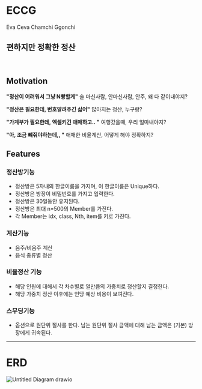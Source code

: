 # ECCG
Eva Ceva Chamchi Ggonchi

## 편하지만 정확한 정산

<br/>

## Motivation
__"정산이 어려워서 그냥 N빵할게"__
술 마신사람, 안마신사람, 안주, 왜 다 같이내야지?

__"정산은 필요한데, 번호알려주긴 싫어"__
많아지는 정산, 누구랑?

__"가계부가 필요한데, 엑셀키긴 애매하고.. "__
여행갔을때, 우리 얼마내야지?


__"아, 조금 뺴줘야하는데,, "__
애매한 비율계산, 어떻게 해야 정확하지? 



## Features

### 정산방기능 
- 정산방은 5자내의 한글이름을 가지며, 이 한글이름은 Unique하다.
- 정산방은 방장이 비밀번호를 가지고 입력한다.
- 정산방은 30일동안 유지된다.
- 정산방은 최대 n=500의 Member를 가진다.
- 각 Member는 idx, class, Nth, item를 키로 가진다.


### 계산기능
- 음주/비음주 계산
- 음식 종류별 정산

### 비율정산 기능
- 해당 인원에 대해서 각 차수별로 얼만큼의 가중치로 정산할지 결정한다.
- 해당 가중치 정산 이후에는 인당 예상 비용이 보여진다.

### 스무딩기능
- 옵션으로 원단위 절사를 한다. 남는 원단위 절사 금액에 대해 남는 금액은 (기본) 방장에게 귀속된다. 


---
# ERD
![Untitled Diagram drawio](https://user-images.githubusercontent.com/26621246/175757681-f5649581-41ae-44a0-b4c9-0f7d921a7de1.svg)



